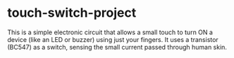 # touch-switch-project
This is a simple electronic circuit that allows a small touch to turn ON a device (like an LED or buzzer) using just your fingers. It uses a transistor (BC547) as a switch, sensing the small current passed through human skin.
